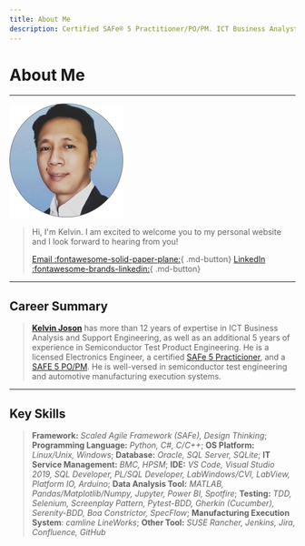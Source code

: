 ```yaml
---
title: About Me
description: Certified SAFe® 5 Practitioner/PO/PM. ICT Business Analyst. Electronics Engineer. Manufacturing Applications Consultant.
---
```


# About Me
---
![KelvinJoson](images/kelvinjoson_profile_small.png)

> Hi, I'm Kelvin. I am excited to welcome you to my personal website and I look forward to hearing from you!
>
> [Email :fontawesome-solid-paper-plane:](mailto://kelvin@kelvinjoson.com){ .md-button} [LinkedIn :fontawesome-brands-linkedin:](https://www.linkedin.com/in/kelvinjoson/){ .md-button}

---
## Career Summary

> **[Kelvin Joson](https://www.linkedin.com/in/kelvinjoson/)** has more than 12 years of expertise in ICT Business Analysis and Support Engineering, as well as an additional 5 years of experience in Semiconductor Test Product Engineering. He is a licensed Electronics Engineer, a certified [SAFe 5 Practicioner](https://www.credly.com/badges/d0120e50-9aac-4cbc-b8c0-63a069833335/public_url), and a [SAFE 5 PO/PM](https://www.credly.com/badges/61ebfc48-6b69-4a6e-a12b-acf5aa492f06/public_url). He is well-versed in semiconductor test engineering and automotive manufacturing execution systems.

---
## Key Skills

>**Framework:** *Scaled Agile Framework (SAFe), Design Thinking*; **Programming Language:** *Python, C#, C/C++*; **OS Platform:** *Linux/Unix, Windows*; **Database:** *Oracle, SQL Server, SQLite*; **IT Service Management:** *BMC, HPSM*; **IDE:** *VS Code, Visual Studio 2019, SQL Developer, PL/SQL Developer, LabWindows/CVI, LabView, Platform IO, Arduino*; **Data Analysis Tool:** *MATLAB, Pandas/Matplotlib/Numpy, Jupyter, Power BI, Spotfire*; **Testing:** *TDD, Selenium, Screenplay Pattern, Pytest-BDD, Gherkin (Cucumber), Serenity-BDD, Boa Constrictor, SpecFlow*; **Manufacturing Execution System**: *camline LineWorks*; **Other Tool:** *SUSE Rancher, Jenkins, Jira, Confluence, GitHub*
